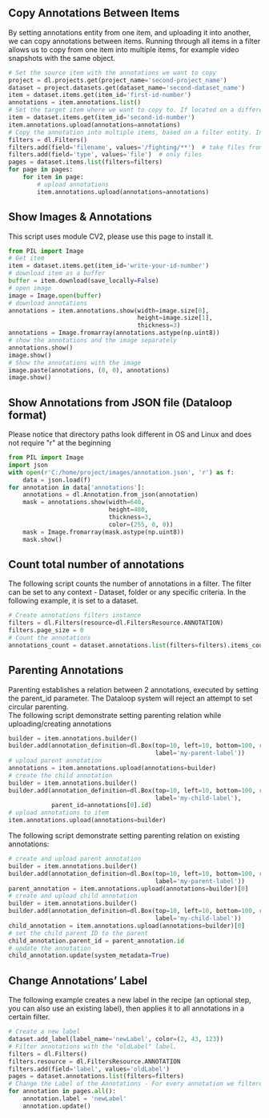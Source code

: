 ## Copy Annotations Between Items  
By setting annotations entity from one item, and uploading it into another, we can copy annotations between items. Running through all items in a filter allows us to copy from one item into multiple items, for example video snapshots with the same object.  
  

```python
# Set the source item with the annotations we want to copy
project = dl.projects.get(project_name='second-project_name')
dataset = project.datasets.get(dataset_name='second-dataset_name')
item = dataset.items.get(item_id='first-id-number')
annotations = item.annotations.list()
# Set the target item where we want to copy to. If located on a different Project or Dataset, set these accordingly
item = dataset.items.get(item_id='second-id-number')
item.annotations.upload(annotations=annotations)
# Copy the annotation into multiple items, based on a filter entity. In this example, the filter is based on directory
filters = dl.Filters()
filters.add(field='filename', values='/fighting/**')  # take files from the directory only (recursive)
filters.add(field='type', values='file')  # only files
pages = dataset.items.list(filters=filters)
for page in pages:
    for item in page:
        # upload annotations
        item.annotations.upload(annotations=annotations)
```
## Show Images & Annotations  
This script uses module CV2, please use this page to install it.  
  

```python
from PIL import Image
# Get item
item = dataset.items.get(item_id='write-your-id-number')
# download item as a buffer
buffer = item.download(save_locally=False)
# open image
image = Image.open(buffer)
# download annotations
annotations = item.annotations.show(width=image.size[0],
                                    height=image.size[1],
                                    thickness=3)
annotations = Image.fromarray(annotations.astype(np.uint8))
# show the annotations and the image separately
annotations.show()
image.show()
# Show the annotations with the image
image.paste(annotations, (0, 0), annotations)
image.show()
```
## Show Annotations from JSON file (Dataloop format)  
  
Please notice that directory paths look different in OS and Linux and does not require "r" at the beginning  
  
  

```python
from PIL import Image
import json
with open(r'C:/home/project/images/annotation.json', 'r') as f:
    data = json.load(f)
for annotation in data['annotations']:
    annotations = dl.Annotation.from_json(annotation)
    mask = annotations.show(width=640,
                            height=480,
                            thickness=3,
                            color=(255, 0, 0))
    mask = Image.fromarray(mask.astype(np.uint8))
    mask.show()
```
## Count total number of annotations  
The following script counts the number of annotations in a filter. The filter can be set to any context - Dataset, folder or any specific criteria. In the following example, it is set to a dataset.  

```python
# Create annotations filters instance
filters = dl.Filters(resource=dl.FiltersResource.ANNOTATION)
filters.page_size = 0
# Count the annotations
annotations_count = dataset.annotations.list(filters=filters).items_count
```
## Parenting Annotations  
  
Parenting establishes a relation between 2 annotations, executed by setting the parent_id parameter. The Dataloop system will reject an attempt to set circular parenting.  
The following script demonstrate setting parenting relation while uploading/creating annotations  
  
  

```python
builder = item.annotations.builder()
builder.add(annotation_definition=dl.Box(top=10, left=10, bottom=100, right=100,
                                         label='my-parent-label'))
# upload parent annotation
annotations = item.annotations.upload(annotations=builder)
# create the child annotation
builder = item.annotations.builder()
builder.add(annotation_definition=dl.Box(top=10, left=10, bottom=100, right=100,
                                         label='my-child-label'),
            parent_id=annotations[0].id)
# upload annotations to item
item.annotations.upload(annotations=builder)
```
  
The following script demonstrate setting parenting relation on existing annotations:  

```python
# create and upload parent annotation
builder = item.annotations.builder()
builder.add(annotation_definition=dl.Box(top=10, left=10, bottom=100, right=100,
                                         label='my-parent-label'))
parent_annotation = item.annotations.upload(annotations=builder)[0]
# create and upload child annotation
builder = item.annotations.builder()
builder.add(annotation_definition=dl.Box(top=10, left=10, bottom=100, right=100,
                                         label='my-child-label'))
child_annotation = item.annotations.upload(annotations=builder)[0]
# set the child parent ID to the parent
child_annotation.parent_id = parent_annotation.id
# update the annotation
child_annotation.update(system_metadata=True)
```
  
## Change Annotations’ Label  
The following example creates a new label in the recipe (an optional step, you can also use an existing label), then applies it to all annotations in a certain filter.  
  

```python
# Create a new label
dataset.add_label(label_name='newLabel', color=(2, 43, 123))
# Filter annotations with the "oldLabel" label.
filters = dl.Filters()
filters.resource = dl.FiltersResource.ANNOTATION
filters.add(field='label', values='oldLabel')
pages = dataset.annotations.list(filters=filters)
# Change the Label of the Annotations - For every annotation we filtered out, Change it's Label to the "newLabel".
for annotation in pages.all():
    annotation.label = 'newLabel'
    annotation.update()
```
